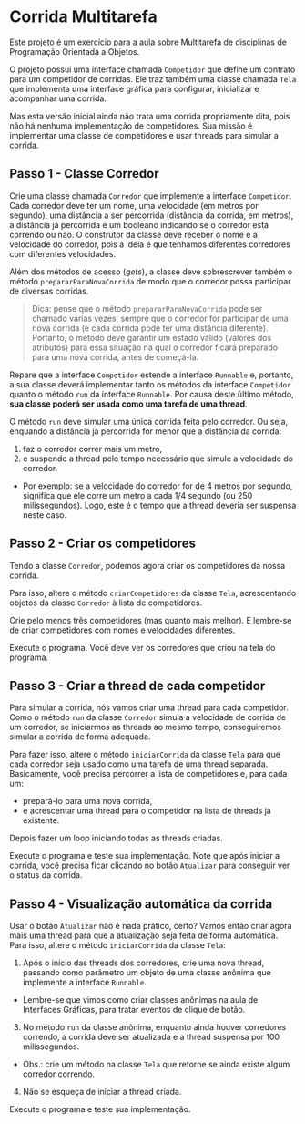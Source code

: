 # Corrida Multitarefa

Este projeto é um exercício para a aula sobre Multitarefa de disciplinas de Programação Orientada a Objetos.

O projeto possui uma interface chamada `Competidor` que define um contrato para um competidor de corridas.
Ele traz também uma classe chamada `Tela` que implementa uma interface gráfica para configurar, inicializar e acompanhar uma corrida.

Mas esta versão inicial ainda não trata uma corrida propriamente dita, pois não há nenhuma implementação de competidores.
Sua missão é implementar uma classe de competidores e usar threads para simular a corrida.

## Passo 1 - Classe Corredor

Crie uma classe chamada `Corredor` que implemente a interface `Competidor`.
Cada corredor deve ter um nome, uma velocidade (em metros por segundo), uma distância a ser percorrida (distância da corrida, em metros), a distância já percorrida e um booleano indicando se o corredor está correndo ou não.
O construtor da classe deve receber o nome e a velocidade do corredor, pois a ideia é que tenhamos diferentes corredores com diferentes velocidades.

Além dos métodos de acesso (_gets_), a classe deve sobrescrever também o método `prepararParaNovaCorrida` de modo que o corredor possa participar de diversas corridas.

> Dica: pense que o método `prepararParaNovaCorrida` pode ser chamado várias vezes, sempre que o corredor for participar de uma nova corrida (e cada corrida pode ter uma distância diferente).
Portanto, o método deve garantir um estado válido (valores dos atributos) para essa situação na qual o corredor ficará preparado para uma nova corrida, antes de começá-la.

Repare que a interface `Competidor` estende a interface `Runnable` e, portanto, a sua classe deverá implementar tanto os métodos da interface `Competidor` quanto o método `run` da interface `Runnable`.
Por causa deste último método, **sua classe poderá ser usada como uma tarefa de uma thread**.

O método `run` deve simular uma única corrida feita pelo corredor.
Ou seja, enquando a distância já percorrida for menor que a distância da corrida:
1. faz o corredor correr mais um metro,
2. e suspende a thread pelo tempo necessário que simule a velocidade do corredor.
  - Por exemplo: se a velocidade do corredor for de 4 metros por segundo, significa que ele corre um metro a cada 1/4 segundo (ou 250 milissegundos).
  Logo, este é o tempo que a thread deveria ser suspensa neste caso.

## Passo 2 - Criar os competidores

Tendo a classe `Corredor`, podemos agora criar os competidores da nossa corrida.

Para isso, altere o método `criarCompetidores` da classe `Tela`, acrescentando objetos da classe `Corredor` à lista de competidores.

Crie pelo menos três competidores (mas quanto mais melhor).
E lembre-se de criar competidores com nomes e velocidades diferentes.

Execute o programa.
Você deve ver os corredores que criou na tela do programa.

## Passo 3 - Criar a thread de cada competidor

Para simular a corrida, nós vamos criar uma thread para cada competidor.
Como o método `run` da classe `Corredor` simula a velocidade de corrida de um corredor, se iniciarmos as threads ao mesmo tempo, conseguiremos simular a corrida de forma adequada.

Para fazer isso, altere o método `iniciarCorrida` da classe `Tela` para que cada corredor seja usado como uma tarefa de uma thread separada. Basicamente, você precisa percorrer a lista de competidores e, para cada um:
- prepará-lo para uma nova corrida, 
- e acrescentar uma thread para o competidor na lista de threads já existente.

Depois fazer um loop iniciando todas as threads criadas.

Execute o programa e teste sua implementação.
Note que após iniciar a corrida, você precisa ficar clicando no botão `Atualizar` para conseguir ver o status da corrida.

## Passo 4 - Visualização automática da corrida

Usar o botão `Atualizar` não é nada prático, certo?
Vamos então criar agora mais uma thread para que a atualização seja feita de forma automática.
Para isso, altere o método `iniciarCorrida` da classe `Tela`:

1. Após o início das threads dos corredores, crie uma nova thread, passando como parâmetro um objeto de uma classe anônima que implemente a interface `Runnable`.
  - Lembre-se que vimos como criar classes anônimas na aula de Interfaces Gráficas, para tratar eventos de clique de botão.
3. No método `run` da classe anônima, enquanto ainda houver corredores correndo, a corrida deve ser atualizada e a thread suspensa por 100 milissegundos.
  - Obs.: crie um método na classe `Tela` que retorne se ainda existe algum corredor correndo.
4. Não se esqueça de iniciar a thread criada.

Execute o programa e teste sua implementação.
